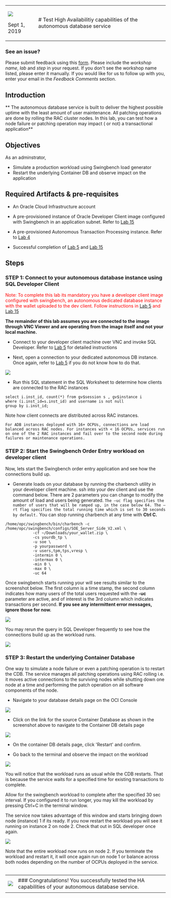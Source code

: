 <table class="tbl-heading"><tr><td class="td-logo">

![](./images/obe_tag.png)

Sept 1, 2019
</td>
<td class="td-banner">
# Test High Availabilitiy capabilities of the autonomous database service 
</td></tr><table>

### **See an issue?**
Please submit feedback using this [form](https://apexapps.oracle.com/pls/apex/f?p=133:1:::::P1_FEEDBACK:1). Please include the *workshop name*, *lab* and *step* in your request.  If you don't see the workshop name listed, please enter it manually. If you would like for us to follow up with you, enter your email in the *Feedback Comments* section.
## Introduction


** The autonomous database service is built to deliver the highest possible uptime with the least amount of user maintenance. All patching operations are done by rolling the RAC cluster nodes. In this lab, you can test how a node failure or patching operation may impact ( or not) a transactional application**

## Objectives

As an adminstrator,
- Simulate a production workload using Swingbench load generator
- Restart the underlying Container DB and observe impact on the application



## Required Artifacts & pre-requisites

- An Oracle Cloud Infrastructure account

- A pre-provisioned instance of Oracle Developer Client image configured with Swingbench in an application subnet. Refer to [Lab 15](Swingbench.md)

- A pre-provisioned Autonomous Transaction Processing instance. Refer to [Lab 4](./ProvisionADB.md)

- Successful completion of [Lab 5](./1ConfigureDevClient.md) and [Lab 15](./Swingbench.md)

## Steps

### **STEP 1: Connect to your autonomous database instance using SQL Developer Client**

<span style="color:red">Note: To complete this lab its mandatory you have a developer client image configured with swingbench, an autonomous dedicated database instance with the wallet uploaded to the dev client. Follow instructions in [Lab 5](./1ConfigureDevClient.md) and [Lab 15](./Swingbench.md) </span>



**The remainder of this lab assumes you are connected to the image through VNC Viewer and are operating from the image itself and not your local machine.**

- Connect to your developer client machine over VNC and invoke SQL Developer. Refer to [Lab 5](./1ConfigureDevClient.md) for detailed instructions 

- Next, open a connection to your dedicated autonomous DB instance. Once again, refer to [Lab 5](./1ConfigureDevClient.md) if you do not know how to do that.

![](./images/HA/SQLDeveloper1.png)


- Run this SQL statement in the SQL Worksheet to determine how clients are connected to the RAC instances

````
select i.inst_id, count(*) from gv$session s , gv$instance i 
where (i.inst_id=s.inst_id) and username is not null 
group by i.inst_id;
````

Note how client connects are distributed across RAC instances. 

``For ADB instances deployed with 16+ OCPUs, connections are load balanced across RAC nodes. For instances with < 16 OCPUs, services run on one of the 2 RAC instances and fail over to the second node during failures or maintenance operations.``

### **STEP 2: Start the Swingbench Order Entry workload on developer client**

Now, lets start the Swingbench order entry application and see how the connections build up.



- Generate loads on your database by running the charbench utility in your developer client machine. ssh into your dev client and use the command below. There are 2 parameters you can change to modify the amount of load and users being generated. ``The –uc flag specifies the number of users that will be ramped up, in the case below 64. The –rt flag specifies the total running time which is set to 30 seconds by default.``  You can stop running charbench at any time with **Ctrl C.**

```
/home/opc/swingbench/bin/charbench -c /home/opc/swingbench/configs/SOE_Server_Side_V2.xml \
            -cf ~/Downloads/your_wallet.zip \
            -cs yourdb_tp \
            -u soe \
            -p yourpassword \
            -v users,tpm,tps,vresp \
            -intermin 0 \
            -intermax 0 \
            -min 0 \
            -max 0 \
            -uc 64 
```



Once swingbench starts running your will see results similar to the screenshot below. The first column is a time stamp, the second column indicates how many users of the total users requested with the **-uc** parameter are active, and of interest is the 3rd column which indicates transactions per second. **If you see any intermittent  error messages, ignore those for now.**

![](./images/HA/swingbenchoutput.jpeg)


You may rerun the query in SQL Developer frequently to see how the connections build up as the workload runs.

![](./images/HA/SQLDeveloper2.png)

### **STEP 3: Restart the underlying Container Database**


One way to simulate a node failure or even a patching operation is to restart the CDB. The service manages all patching operations using RAC rolling i.e. it moves active connections to the surviving nodes while shutting down one node at a time and performing the patch operation on all software components of the node. 

- Navigate to your database details page on the OCI Console

![](./images/HA/ADBHome.png)

- Click on the link for the source Container Database as shown in the screenshot above to navigate to the Container DB details page

![](./images/HA/ContainerDB-details.png)

- On the container DB details page, click 'Restart' and confirm.


- Go back to the terminal and observe the impact on the workload

![](./images/HA/Terminal.png)

You will notice that the workload runs as usual while the CDB restarts. That is because the service waits for a specified time for existing transactions to complete.

Allow for the swingbench workload to complete after the specified 30 sec interval. If you configured it to run longer, you may kill the workload by pressing Ctrl+C in the terminal window.

The service now takes advantage of this window and starts bringing down node (instance) 1 if its ready. If you now restart the workload you will see it running on instance 2 on node 2. Check that out in SQL developer once again.

![](./images/HA/SQLDeveloper3.png)

Note that the entire workload now runs on node 2. If you terminate the workload and restart it, it will once again run on node 1 or balance across both nodes depending on the number of OCPUs deployed in the service.





<table>
<tr><td class="td-logo">

[![](images/obe_tag.png)](#)</td>
<td class="td-banner">
### Congratulations! You successfully tested the HA capabilities of your autonomous database service.




</td>
</tr>
<table>